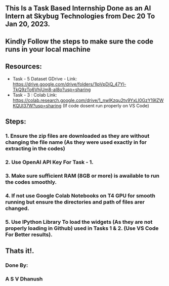 ## This Is a Task Based Internship Done as an AI Intern at Skybug Technologies from Dec 20 To Jan 20, 2023.
## Kindly Follow the steps to make sure the code runs in your local machine
## Resources: 
 - Task - 5 Dataset GDrive - Link: https://drive.google.com/drive/folders/1IpVpDjQ_47Yl-TkQ9zTo6VhjUm8-aI8o?usp=sharing
 - Task - 3 : Colab Link: https://colab.research.google.com/drive/1_nwIKzqu2tv9YxLI0GzY19IZWKQUl37W?usp=sharing (If code dosent run properly on VS Code)
 
## Steps:
### 1. Ensure the zip files are downloaded as they are without changing the file name (As they were used exactly in for extracting in the codes)
### 2. Use OpenAI API Key For Task - 1.
### 3. Make sure sufficient RAM (8GB or more) is awailable to run the codes smoothly.
### 4. If not use Google Colab Notebooks on T4 GPU for smooth running but ensure the directories and path of files arer changed.
### 5. Use IPython Library To load the widgets (As they are not properly loading in Github) used in Tasks 1 & 2. (Use VS Code For Better results).

## Thats it!.
### Done By:
### A S V Dhanush
